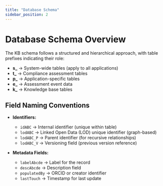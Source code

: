 ```yaml
---
title: "Database Schema"
sidebar_position: 2
---
```

# Database Schema Overview

The KB schema follows a structured and hierarchical approach, with table prefixes indicating their role:

- **s_** → System-wide tables (apply to all applications)
- **t_** → Compliance assessment tables
- **p_** → Application-specific tables
- **e_** → Assessment event data
- **k_** → Knowledge base tables

## Field Naming Conventions

- **Identifiers:**
    - `idABC` → Internal identifier (unique within table)
    - `lodABC` → Linked Open Data (LOD) unique identifier (graph-based)
    - `lodABC_P` → Parent identifier (for recursive relationships)
    - `lodABC_V` → Versioning field (previous version reference)

- **Metadata Fields:**
    - `labelAbcde` → Label for the record
    - `descAbcde` → Description field
    - `populatedBy` → ORCID or creator identifier
    - `lastTouch` → Timestamp for last update
